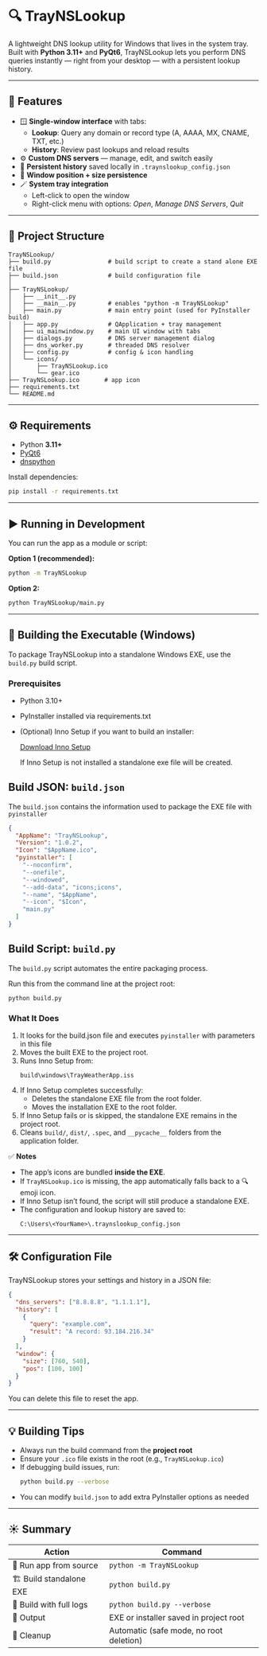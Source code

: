 # 🔍 TrayNSLookup

A lightweight DNS lookup utility for Windows that lives in the system tray.  
Built with **Python 3.11+** and **PyQt6**, TrayNSLookup lets you perform DNS queries instantly — right from your desktop — with a persistent lookup history.

---

## 🧭 Features

- 🪟 **Single-window interface** with tabs:
  - **Lookup**: Query any domain or record type (A, AAAA, MX, CNAME, TXT, etc.)
  - **History**: Review past lookups and reload results
- ⚙️ **Custom DNS servers** — manage, edit, and switch easily
- 🧠 **Persistent history** saved locally in `.traynslookup_config.json`
- 📍 **Window position + size persistence**
- 🪄 **System tray integration**
  - Left-click to open the window
  - Right-click menu with options: *Open*, *Manage DNS Servers*, *Quit*
  
---

## 📂 Project Structure

```
TrayNSLookup/
├── build.py                # build script to create a stand alone EXE file
├── build.json              # build configuration file
│
├── TrayNSLookup/
│   ├── __init__.py
│   ├── __main__.py         # enables "python -m TrayNSLookup"
│   ├── main.py             # main entry point (used for PyInstaller build)
│   ├── app.py              # QApplication + tray management
│   ├── ui_mainwindow.py    # main UI window with tabs
│   ├── dialogs.py          # DNS server management dialog
│   ├── dns_worker.py       # threaded DNS resolver
│   ├── config.py           # config & icon handling
│   └── icons/
│       ├── TrayNSLookup.ico
│       └── gear.ico
├── TrayNSLookup.ico       # app icon
├── requirements.txt
└── README.md
```

---

## ⚙️ Requirements

- Python **3.11+**
- [PyQt6](https://pypi.org/project/PyQt6/)
- [dnspython](https://pypi.org/project/dnspython/)

Install dependencies:
```bash
pip install -r requirements.txt
```

---

## ▶️ Running in Development

You can run the app as a module or script:

**Option 1 (recommended):**
```bash
python -m TrayNSLookup
```

**Option 2:**
```bash
python TrayNSLookup/main.py
```

---

## 🧰 Building the Executable (Windows)

To package TrayNSLookup into a standalone Windows EXE, use the `build.py` build script.

### Prerequisites
- Python 3.10+
- PyInstaller installed via requirements.txt
- (Optional) Inno Setup if you want to build an installer:

  [Download Inno Setup](https://jrsoftware.org/isinfo.php)

  If Inno Setup is not installed a standalone exe file will be created.

## Build JSON: `build.json`
The `build.json` contains the information used to package the EXE file with `pyinstaller`

```json
{
  "AppName": "TrayNSLookup",
  "Version": "1.0.2",
  "Icon": "$AppName.ico",
  "pyinstaller": [
    "--noconfirm",
    "--onefile",
    "--windowed",
    "--add-data", "icons;icons",
    "--name", "$AppName",
    "--icon", "$Icon",
    "main.py"
  ]
}
```

## Build Script: `build.py`
The `build.py` script automates the entire packaging process.

Run this from the command line at the project root:
```console
python build.py
```

### What It Does
1. It looks for the build.json file and executes `pyinstaller` with parameters in this file
4. Moves the built EXE to the project root.
5. Runs Inno Setup from:
   ```
   build\windows\TrayWeatherApp.iss
   ```
6. If Inno Setup completes successfully:
   - Deletes the standalone EXE file from the root folder.
   - Moves the installation EXE to the root folder.
7. If Inno Setup fails or is skipped, the standalone EXE remains in the project root.
8. Cleans `build/`, `dist/`, `.spec`, and `__pycache__` folders from the application folder.

✅ **Notes**
- The app’s icons are bundled **inside the EXE**.
- If `TrayNSLookup.ico` is missing, the app automatically falls back to a 🔍 emoji icon.
- If Inno Setup isn’t found, the script will still produce a standalone EXE.
- The configuration and lookup history are saved to:
  ```
  C:\Users\<YourName>\.traynslookup_config.json
  ```

---

## 🛠️ Configuration File

TrayNSLookup stores your settings and history in a JSON file:
```json
{
  "dns_servers": ["8.8.8.8", "1.1.1.1"],
  "history": [
    {
      "query": "example.com",
      "result": "A record: 93.184.216.34"
    }
  ],
  "window": {
    "size": [760, 540],
    "pos": [100, 100]
  }
}
```

You can delete this file to reset the app.

---

## 💡 Building Tips

- Always run the build command from the **project root**
- Ensure your `.ico` file exists in the root (e.g., `TrayNSLookup.ico`)
- If debugging build issues, run:
  ```bash
  python build.py --verbose
  ```
- You can modify `build.json` to add extra PyInstaller options as needed

---

## ☀️ Summary

| Action | Command |
|--------|----------|
| 🧪 Run app from source | `python -m TrayNSLookup` |
| 🏗️ Build standalone EXE | `python build.py` |
| 🧱 Build with full logs | `python build.py --verbose` |
| 💾 Output | EXE or installer saved in project root |
| 🧹 Cleanup | Automatic (safe mode, no root deletion) |
